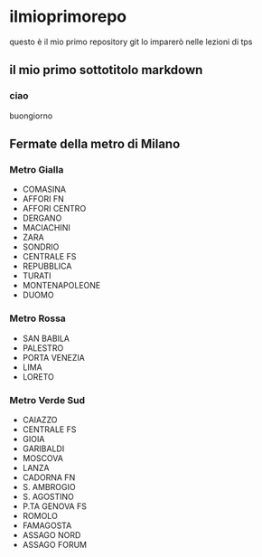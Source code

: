 # ilmioprimorepo
questo è il mio primo repository git lo imparerò nelle lezioni di tps
## il mio primo sottotitolo markdown
### ciao
buongiorno
## Fermate della metro di Milano
### Metro Gialla
- COMASINA
- AFFORI FN
- AFFORI CENTRO
- DERGANO
- MACIACHINI
- ZARA
- SONDRIO
- CENTRALE FS
- REPUBBLICA
- TURATI
- MONTENAPOLEONE
- DUOMO
### Metro Rossa
- SAN BABILA
- PALESTRO
- PORTA VENEZIA
- LIMA
- LORETO
### Metro Verde Sud
- CAIAZZO
- CENTRALE FS
- GIOIA
- GARIBALDI
- MOSCOVA
- LANZA
- CADORNA FN
- S. AMBROGIO
- S. AGOSTINO
- P.TA GENOVA FS
- ROMOLO
- FAMAGOSTA
- ASSAGO NORD
- ASSAGO FORUM